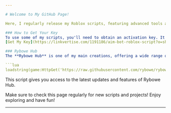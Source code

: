 ```yaml
---

# Welcome to My GitHub Page!

Here, I regularly release my Roblox scripts, featuring advanced tools and functionalities to enhance your gameplay experience. Whether you're looking for auto-farming scripts, ESP features, or exclusive game tools, you'll find everything you need right here!

### How to Get Your Key
To use some of my scripts, you'll need to obtain an activation key. It's quick and easy! Just follow this link to get your key:  
[Get My Key](https://linkvertise.com/1191186/aim-bot-roblox-script?o=sharing)

### Rybowe Hub
The **Rybowe Hub** is one of my main creations, offering a wide range of practical tools. To access it, simply run the following code in your Roblox game:

```lua
loadstring(game:HttpGet('https://raw.githubusercontent.com/rybowe/rybowescripts/main/release.lua'))()
```

This script gives you access to the latest updates and features of Rybowe Hub.

Make sure to check this page regularly for new scripts and projects! Enjoy exploring and have fun!

---
```



